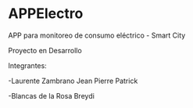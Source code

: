 # APPElectro

APP para monitoreo de consumo eléctrico - Smart City

Proyecto en Desarrollo

Integrantes:

-Laurente Zambrano Jean Pierre Patrick

-Blancas de la Rosa Breydi
